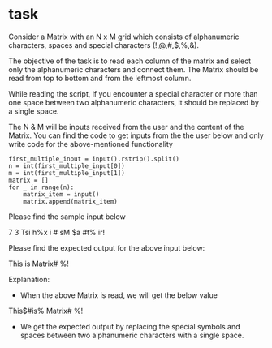 # task

Consider a Matrix with an N x M grid which consists of alphanumeric characters, spaces and special characters (!,@,#,$,%,&).

The objective of the task is to read each column of the matrix and select only the alphanumeric characters and connect them.
The Matrix should be read from top to bottom and from the leftmost column.

While reading the script, if you encounter a special character or more than one space between two alphanumeric characters, it
should be replaced by a single space. 

The N & M will be inputs received from the user and the content of the Matrix. You can find the code to get inputs from the
the user below and only write code for the above-mentioned functionality

```
first_multiple_input = input().rstrip().split()
n = int(first_multiple_input[0])
m = int(first_multiple_input[1])
matrix = []
for _ in range(n):
    matrix_item = input()
    matrix.append(matrix_item)
```


Please find the sample input below

7 3
Tsi
h%x
i #
sM 
$a 
#t%
ir!


Please find the expected output for the above input below:

This is Matrix#  %!


Explanation:

* When the above Matrix is read, we will get the below value

This$#is% Matrix#  %!

* We get the expected output by replacing the special symbols and spaces between two alphanumeric characters with a single space.
